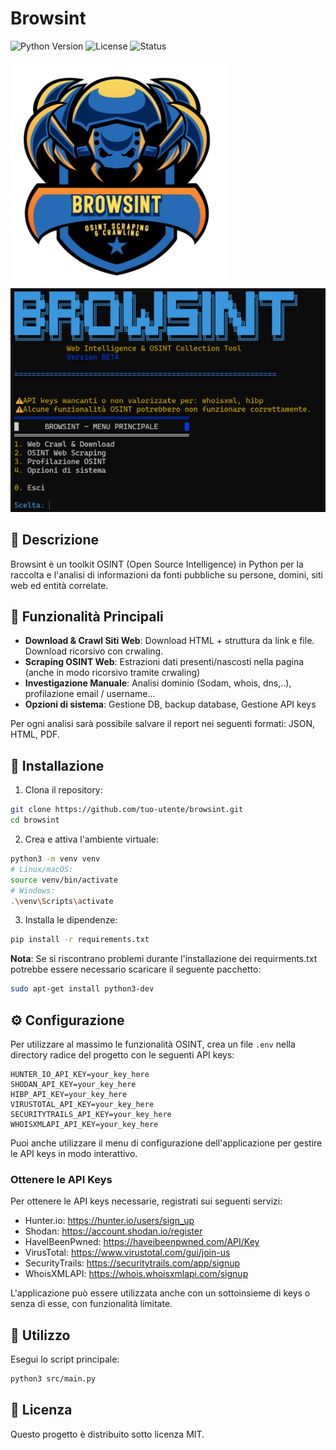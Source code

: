 # Browsint

![Python Version](https://img.shields.io/badge/Python-3.9%2B-blue.svg)
![License](https://img.shields.io/badge/License-MIT-YELLOW.svg)
![Status](https://img.shields.io/badge/Status-Beta-orange.svg)

<img src="images/Browsint_LOGO.png" alt="Browsint Logo" width="350"/>

<img src="images/Browsint_CLI.png" alt="Browsint CLI" width="600"/>



## 📝 Descrizione

Browsint è un toolkit OSINT (Open Source Intelligence) in Python per la raccolta e l'analisi di informazioni da fonti pubbliche su persone, domini, siti web ed entità correlate.

## 🔑 Funzionalità Principali

- **Download & Crawl Siti Web**: Download HTML + struttura da link e file. Download ricorsivo con crwaling.
- **Scraping OSINT Web**: Estrazioni dati presenti/nascosti nella pagina (anche in modo ricorsivo tramite crwaling)
- **Investigazione Manuale**: Analisi dominio (Sodam, whois, dns,..), profilazione email / username...
- **Opzioni di sistema**: Gestione DB, backup database, Gestione API keys 

Per ogni analisi sarà possibile salvare il report nei seguenti formati: JSON, HTML, PDF.

## 🚀 Installazione

1. Clona il repository:
```bash
git clone https://github.com/tuo-utente/browsint.git
cd browsint
```

2. Crea e attiva l'ambiente virtuale:
```bash
python3 -m venv venv
# Linux/macOS:
source venv/bin/activate
# Windows:
.\venv\Scripts\activate
```

3. Installa le dipendenze:
```bash
pip install -r requirements.txt
```


**Nota**: Se si riscontrano  problemi durante l'installazione dei requirments.txt potrebbe essere necessario scaricare il seguente pacchetto:
  ```bash
sudo apt-get install python3-dev
```
## ⚙️ Configurazione

Per utilizzare al massimo le funzionalità OSINT, crea un file `.env` nella directory radice del progetto con le seguenti API keys:

```env
HUNTER_IO_API_KEY=your_key_here
SHODAN_API_KEY=your_key_here
HIBP_API_KEY=your_key_here
VIRUSTOTAL_API_KEY=your_key_here
SECURITYTRAILS_API_KEY=your_key_here
WHOISXMLAPI_API_KEY=your_key_here
```

Puoi anche utilizzare il menu di configurazione dell'applicazione per gestire le API keys in modo interattivo.

### Ottenere le API Keys

Per ottenere le API keys necessarie, registrati sui seguenti servizi:

- Hunter.io: https://hunter.io/users/sign_up
- Shodan: https://account.shodan.io/register
- HaveIBeenPwned: https://haveibeenpwned.com/API/Key
- VirusTotal: https://www.virustotal.com/gui/join-us
- SecurityTrails: https://securitytrails.com/app/signup
- WhoisXMLAPI: https://whois.whoisxmlapi.com/signup

L'applicazione può essere utilizzata anche con un sottoinsieme di keys o senza di esse, con funzionalità limitate.

## 📖 Utilizzo

Esegui lo script principale:
```bash
python3 src/main.py
```

## 📄 Licenza

Questo progetto è distribuito sotto licenza MIT.
